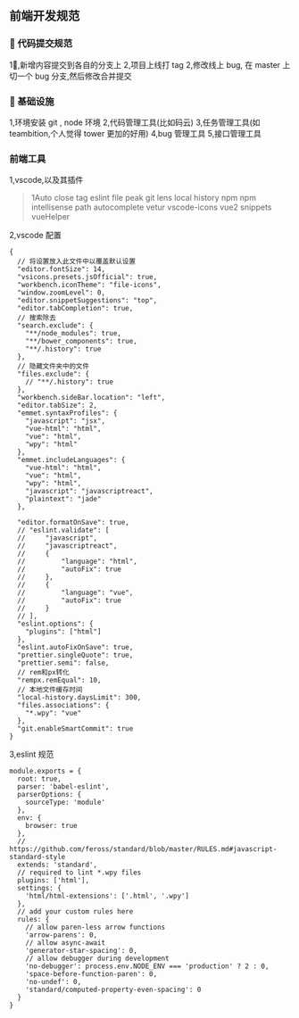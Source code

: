## 前端开发规范

###  代码提交规范

1,新增内容提交到各自的分支上
2,项目上线打 tag
2,修改线上 bug, 在 master 上切一个 bug 分支,然后修改合并提交

###  基础设施

1,环境安装
git , node 环境
2,代码管理工具(比如码云)
3,任务管理工具(如 teambition,个人觉得 tower 更加的好用)
4,bug 管理工具
5,接口管理工具

### 前端工具

1,vscode,以及其插件

> 1Auto close tag
> eslint
> file peak
> git lens
> local history
> npm
> npm intellisense
> path autocomplete
> vetur
> vscode-icons
> vue2 snippets
> vueHelper

2,vscode 配置

```
{
  // 将设置放入此文件中以覆盖默认设置
  "editor.fontSize": 14,
  "vsicons.presets.jsOfficial": true,
  "workbench.iconTheme": "file-icons",
  "window.zoomLevel": 0,
  "editor.snippetSuggestions": "top",
  "editor.tabCompletion": true,
  // 搜索除去
  "search.exclude": {
    "**/node_modules": true,
    "**/bower_components": true,
    "**/.history": true
  },
  // 隐藏文件夹中的文件
  "files.exclude": {
    // "**/.history": true
  },
  "workbench.sideBar.location": "left",
  "editor.tabSize": 2,
  "emmet.syntaxProfiles": {
    "javascript": "jsx",
    "vue-html": "html",
    "vue": "html",
    "wpy": "html"
  },
  "emmet.includeLanguages": {
    "vue-html": "html",
    "vue": "html",
    "wpy": "html",
    "javascript": "javascriptreact",
    "plaintext": "jade"
  },

  "editor.formatOnSave": true,
  // "eslint.validate": [
  //     "javascript",
  //     "javascriptreact",
  //     {
  //         "language": "html",
  //         "autoFix": true
  //     },
  //     {
  //         "language": "vue",
  //         "autoFix": true
  //     }
  // ],
  "eslint.options": {
    "plugins": ["html"]
  },
  "eslint.autoFixOnSave": true,
  "prettier.singleQuote": true,
  "prettier.semi": false,
  // rem和px转化
  "rempx.remEqual": 10,
  // 本地文件缓存时间
  "local-history.daysLimit": 300,
  "files.associations": {
    "*.wpy": "vue"
  },
  "git.enableSmartCommit": true
}
```

3,eslint 规范

```
module.exports = {
  root: true,
  parser: 'babel-eslint',
  parserOptions: {
    sourceType: 'module'
  },
  env: {
    browser: true
  },
  // https://github.com/feross/standard/blob/master/RULES.md#javascript-standard-style
  extends: 'standard',
  // required to lint *.wpy files
  plugins: ['html'],
  settings: {
    'html/html-extensions': ['.html', '.wpy']
  },
  // add your custom rules here
  rules: {
    // allow paren-less arrow functions
    'arrow-parens': 0,
    // allow async-await
    'generator-star-spacing': 0,
    // allow debugger during development
    'no-debugger': process.env.NODE_ENV === 'production' ? 2 : 0,
    'space-before-function-paren': 0,
    'no-undef': 0,
    'standard/computed-property-even-spacing': 0
  }
}
```
